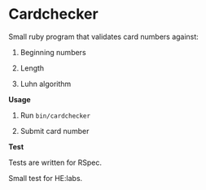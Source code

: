 Cardchecker
===========

Small ruby program that validates card numbers against:

1. Beginning numbers

2. Length

3. Luhn algorithm


**Usage**

1. Run `bin/cardchecker`

2. Submit card number


**Test**

Tests are written for RSpec.


Small test for HE:labs.
